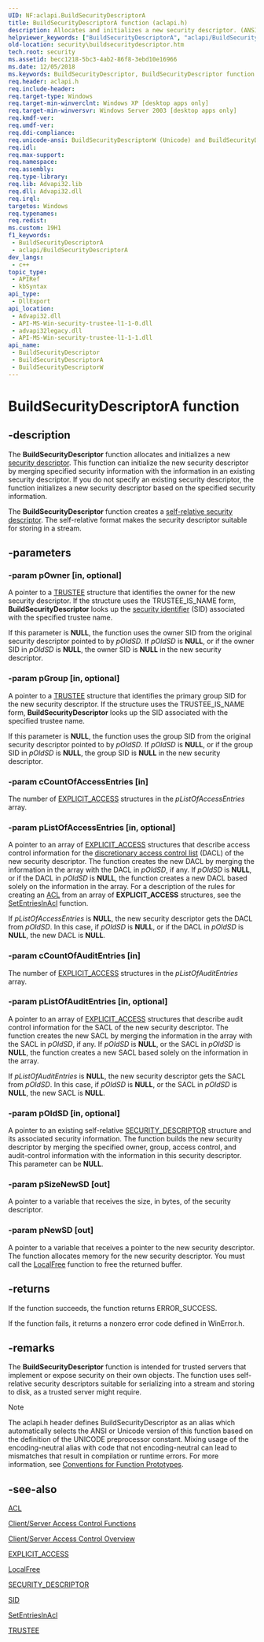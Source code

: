 ```yaml
---
UID: NF:aclapi.BuildSecurityDescriptorA
title: BuildSecurityDescriptorA function (aclapi.h)
description: Allocates and initializes a new security descriptor. (ANSI)
helpviewer_keywords: ["BuildSecurityDescriptorA", "aclapi/BuildSecurityDescriptorA"]
old-location: security\buildsecuritydescriptor.htm
tech.root: security
ms.assetid: becc1218-5bc3-4ab2-86f8-3ebd10e16966
ms.date: 12/05/2018
ms.keywords: BuildSecurityDescriptor, BuildSecurityDescriptor function [Security], BuildSecurityDescriptorA, BuildSecurityDescriptorW, _win32_buildsecuritydescriptor, aclapi/BuildSecurityDescriptor, aclapi/BuildSecurityDescriptorA, aclapi/BuildSecurityDescriptorW, security.buildsecuritydescriptor
req.header: aclapi.h
req.include-header: 
req.target-type: Windows
req.target-min-winverclnt: Windows XP [desktop apps only]
req.target-min-winversvr: Windows Server 2003 [desktop apps only]
req.kmdf-ver: 
req.umdf-ver: 
req.ddi-compliance: 
req.unicode-ansi: BuildSecurityDescriptorW (Unicode) and BuildSecurityDescriptorA (ANSI)
req.idl: 
req.max-support: 
req.namespace: 
req.assembly: 
req.type-library: 
req.lib: Advapi32.lib
req.dll: Advapi32.dll
req.irql: 
targetos: Windows
req.typenames: 
req.redist: 
ms.custom: 19H1
f1_keywords:
 - BuildSecurityDescriptorA
 - aclapi/BuildSecurityDescriptorA
dev_langs:
 - c++
topic_type:
 - APIRef
 - kbSyntax
api_type:
 - DllExport
api_location:
 - Advapi32.dll
 - API-MS-Win-security-trustee-l1-1-0.dll
 - advapi32legacy.dll
 - API-MS-Win-security-trustee-l1-1-1.dll
api_name:
 - BuildSecurityDescriptor
 - BuildSecurityDescriptorA
 - BuildSecurityDescriptorW
---
```


# BuildSecurityDescriptorA function


## -description

The <b>BuildSecurityDescriptor</b> function allocates and initializes a new <a href="/windows/desktop/SecGloss/s-gly">security descriptor</a>. This function can initialize the new security descriptor by merging specified security information with the information in an existing security descriptor. If you do not specify an existing security descriptor, the function initializes a new security descriptor based on the specified security information.

The <b>BuildSecurityDescriptor</b> function creates a <a href="/windows/desktop/SecGloss/s-gly">self-relative security descriptor</a>. The self-relative format makes the security descriptor suitable for storing in a stream.

## -parameters

### -param pOwner [in, optional]

A pointer to a 
<a href="/windows/desktop/api/accctrl/ns-accctrl-trustee_a">TRUSTEE</a> structure that identifies the owner for the new security descriptor. If the structure uses the TRUSTEE_IS_NAME form, <b>BuildSecurityDescriptor</b> looks up the 
<a href="/windows/desktop/SecGloss/s-gly">security identifier</a> (SID) associated with the specified trustee name. 




If this parameter is <b>NULL</b>, the function uses the owner SID from the original security descriptor pointed to by <i>pOldSD</i>. If <i>pOldSD</i> is <b>NULL</b>, or if the owner SID in <i>pOldSD</i> is <b>NULL</b>, the owner SID is <b>NULL</b> in the new security descriptor.

### -param pGroup [in, optional]

A pointer to a <a href="/windows/desktop/api/accctrl/ns-accctrl-trustee_a">TRUSTEE</a> structure that identifies the primary group SID for the new security descriptor. If the structure uses the TRUSTEE_IS_NAME form, <b>BuildSecurityDescriptor</b> looks up the SID associated with the specified trustee name. 




If this parameter is <b>NULL</b>, the function uses the group SID from the original security descriptor pointed to by <i>pOldSD</i>. If <i>pOldSD</i> is <b>NULL</b>, or if the group SID in <i>pOldSD</i> is <b>NULL</b>, the group SID is <b>NULL</b> in the new security descriptor.

### -param cCountOfAccessEntries [in]

The number of 
<a href="/windows/desktop/api/accctrl/ns-accctrl-explicit_access_a">EXPLICIT_ACCESS</a> structures in the <i>pListOfAccessEntries</i> array.

### -param pListOfAccessEntries [in, optional]

A pointer to an array of <a href="/windows/desktop/api/accctrl/ns-accctrl-explicit_access_a">EXPLICIT_ACCESS</a> structures that describe access control information for the <a href="/windows/desktop/SecGloss/d-gly">discretionary access control list</a> (DACL) of the new security descriptor. The function creates the new DACL by merging the information in the array with the DACL in <i>pOldSD</i>, if any. If <i>pOldSD</i> is <b>NULL</b>, or if the DACL in <i>pOldSD</i> is <b>NULL</b>, the function creates a new DACL based solely on the information in the array. For a description of the rules for creating an 
<a href="/windows/desktop/api/winnt/ns-winnt-acl">ACL</a> from an array of <b>EXPLICIT_ACCESS</b> structures, see the 
<a href="/windows/desktop/api/aclapi/nf-aclapi-setentriesinacla">SetEntriesInAcl</a> function. 




If <i>pListOfAccessEntries</i> is <b>NULL</b>, the new security descriptor gets the DACL from <i>pOldSD</i>. In this case, if <i>pOldSD</i> is <b>NULL</b>, or if the DACL in <i>pOldSD</i> is <b>NULL</b>, the new DACL is <b>NULL</b>.

### -param cCountOfAuditEntries [in]

The number of 
<a href="/windows/desktop/api/accctrl/ns-accctrl-explicit_access_a">EXPLICIT_ACCESS</a> structures in the <i>pListOfAuditEntries</i> array.

### -param pListOfAuditEntries [in, optional]

A pointer to an array of <a href="/windows/desktop/api/accctrl/ns-accctrl-explicit_access_a">EXPLICIT_ACCESS</a> structures that describe audit control information for the SACL of the new security descriptor. The function creates the new SACL by merging the information in the array with the SACL in <i>pOldSD</i>, if any. If <i>pOldSD</i> is <b>NULL</b>, or the SACL in <i>pOldSD</i> is <b>NULL</b>, the function creates a new SACL based solely on the information in the array. 




If <i>pListOfAuditEntries</i> is <b>NULL</b>, the new security descriptor gets the SACL from <i>pOldSD</i>. In this case, if <i>pOldSD</i> is <b>NULL</b>, or the SACL in <i>pOldSD</i> is <b>NULL</b>, the new SACL is <b>NULL</b>.

### -param pOldSD [in, optional]

A pointer to an existing self-relative 
<a href="/windows/desktop/api/winnt/ns-winnt-security_descriptor">SECURITY_DESCRIPTOR</a> structure and its associated security information. The function builds the new security descriptor by merging the specified owner, group, access control, and audit-control information with the information in this security descriptor. This parameter can be <b>NULL</b>.

### -param pSizeNewSD [out]

A pointer to a variable that receives the size, in bytes, of the security descriptor.

### -param pNewSD [out]

A pointer to a variable that receives a pointer to the new security descriptor. The function allocates memory for the new security descriptor. You must call the 
<a href="/windows/desktop/api/winbase/nf-winbase-localfree">LocalFree</a> function to free the returned buffer.

## -returns

If the function succeeds, the function returns ERROR_SUCCESS.
						

If the function fails, it returns a nonzero error code defined in WinError.h.

## -remarks

The <b>BuildSecurityDescriptor</b> function is intended for trusted servers that implement or expose security on their own objects. The function uses self-relative security descriptors suitable for serializing into a stream and storing to disk, as a trusted server might require.





> [!NOTE]
> The aclapi.h header defines BuildSecurityDescriptor as an alias which automatically selects the ANSI or Unicode version of this function based on the definition of the UNICODE preprocessor constant. Mixing usage of the encoding-neutral alias with code that not encoding-neutral can lead to mismatches that result in compilation or runtime errors. For more information, see [Conventions for Function Prototypes](/windows/win32/intl/conventions-for-function-prototypes).

## -see-also

<a href="/windows/desktop/api/winnt/ns-winnt-acl">ACL</a>



<a href="/windows/desktop/SecAuthZ/authorization-functions">Client/Server Access Control Functions</a>



<a href="/windows/desktop/SecAuthZ/client-server-access-control">Client/Server Access Control Overview</a>



<a href="/windows/desktop/api/accctrl/ns-accctrl-explicit_access_a">EXPLICIT_ACCESS</a>



<a href="/windows/desktop/api/winbase/nf-winbase-localfree">LocalFree</a>



<a href="/windows/desktop/api/winnt/ns-winnt-security_descriptor">SECURITY_DESCRIPTOR</a>



<a href="/windows/desktop/api/winnt/ns-winnt-sid">SID</a>



<a href="/windows/desktop/api/aclapi/nf-aclapi-setentriesinacla">SetEntriesInAcl</a>



<a href="/windows/desktop/api/accctrl/ns-accctrl-trustee_a">TRUSTEE</a>
